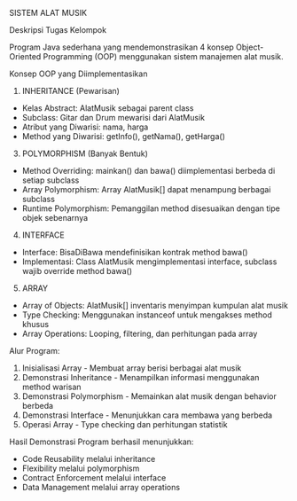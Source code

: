 SISTEM ALAT MUSIK

Deskripsi Tugas Kelompok

Program Java sederhana yang mendemonstrasikan 4 konsep Object-Oriented Programming (OOP) menggunakan sistem manajemen alat musik.

Konsep OOP yang Diimplementasikan
1. INHERITANCE (Pewarisan)
- Kelas Abstract: AlatMusik sebagai parent class
- Subclass: Gitar dan Drum mewarisi dari AlatMusik
- Atribut yang Diwarisi: nama, harga
- Method yang Diwarisi: getInfo(), getNama(), getHarga()

3. POLYMORPHISM (Banyak Bentuk)
- Method Overriding: mainkan() dan bawa() diimplementasi berbeda di setiap subclass
- Array Polymorphism: Array AlatMusik[] dapat menampung berbagai subclass
- Runtime Polymorphism: Pemanggilan method disesuaikan dengan tipe objek sebenarnya

4. INTERFACE
- Interface: BisaDiBawa mendefinisikan kontrak method bawa()
- Implementasi: Class AlatMusik mengimplementasi interface, subclass wajib override method bawa()

5. ARRAY
- Array of Objects: AlatMusik[] inventaris menyimpan kumpulan alat musik
- Type Checking: Menggunakan instanceof untuk mengakses method khusus
- Array Operations: Looping, filtering, dan perhitungan pada array

Alur Program:
1. Inisialisasi Array - Membuat array berisi berbagai alat musik
2. Demonstrasi Inheritance - Menampilkan informasi menggunakan method warisan
3. Demonstrasi Polymorphism - Memainkan alat musik dengan behavior berbeda
4. Demonstrasi Interface - Menunjukkan cara membawa yang berbeda
5. Operasi Array - Type checking dan perhitungan statistik

Hasil Demonstrasi
Program berhasil menunjukkan:
- Code Reusability melalui inheritance
- Flexibility melalui polymorphism
- Contract Enforcement melalui interface
- Data Management melalui array operations
